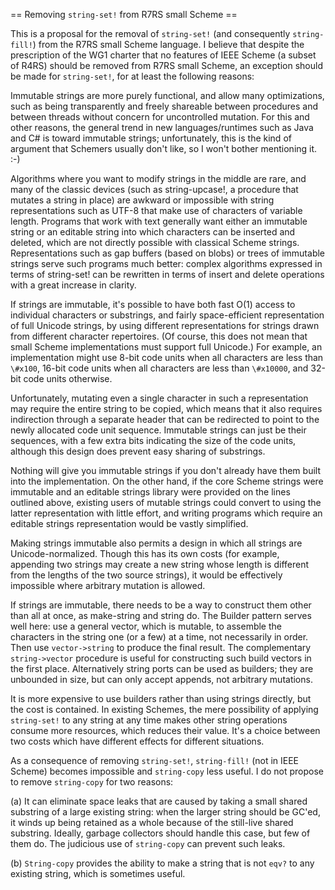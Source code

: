 == Removing `string-set!` from R7RS small Scheme ==

This is a proposal for the removal of `string-set!` (and consequently `string-fill!`) from the R7RS small Scheme language.  I believe that despite the prescription of the WG1 charter that no features of IEEE Scheme (a subset of R4RS) should be removed from R7RS small Scheme, an exception should be made for `string-set!`, for at least the following reasons:

Immutable strings are more purely functional, and allow many optimizations, such as being transparently and freely shareable between procedures and between threads without concern for uncontrolled mutation.  For this and other reasons, the general trend in new languages/runtimes such as Java and C# is toward immutable strings; unfortunately, this is the kind of argument that Schemers usually don't like, so I won't bother mentioning it.  :-)

Algorithms where you want to modify strings in the middle are rare, and many of the classic devices (such as string-upcase!, a procedure that mutates a string in place) are awkward or impossible with string representations such as UTF-8 that make use of characters of variable length.  Programs that work with text generally want either an immutable string or an editable string into which characters can be inserted and deleted, which are not directly possible with classical Scheme strings.  Representations such as gap buffers (based on blobs) or trees of immutable strings serve such programs much better: complex algorithms expressed in terms of string-set! can be rewritten in terms of insert and delete operations with a great increase in clarity.

If strings are immutable, it's possible to have both fast O(1) access to individual characters or substrings, and fairly space-efficient representation of full Unicode strings, by using different representations for strings drawn from different character repertoires.  (Of course, this does not mean that small Scheme implementations must support full Unicode.)  For example, an implementation might use 8-bit code units when all characters are less than `\#x100`, 16-bit code units when all characters are less than `\#x10000`, and 32-bit code units otherwise.

Unfortunately, mutating even a single character in such a representation may require the entire string to be copied, which means that it also requires indirection through a separate header that can be redirected to point to the newly allocated code unit sequence.  Immutable strings can just be their sequences, with a few extra bits indicating the size of the code units, although this design does prevent easy sharing of substrings.

Nothing will give you immutable strings if you don't already have them built into the implementation. On  the other hand, if the core Scheme strings were immutable and an editable strings library were provided on the lines outlined above, existing users of mutable strings could convert to using the latter representation with little effort, and writing programs which require an editable strings representation would be vastly simplified.

Making strings immutable also permits a design in which all strings are Unicode-normalized.  Though this has its own costs (for example, appending two strings may create a new string whose length is different from the lengths of the two source strings), it would be effectively impossible where arbitrary mutation is allowed.

If strings are immutable, there needs to be a way to construct them other than all at once, as make-string and string do.  The Builder pattern serves well here: use a general vector, which is mutable, to assemble the characters in the string one (or a few) at a time, not necessarily in order.  Then use `vector->string` to produce the final result.  The complementary `string->vector` procedure is useful for constructing such build vectors in the first place.  Alternatively string ports can be used as builders; they are unbounded in size, but can only accept appends, not arbitrary mutations.

It is more expensive to use builders rather than using strings directly, but the cost is contained.  In existing Schemes, the mere possibility of applying `string-set!` to any string at any time makes other string operations consume more resources, which reduces their value.  It's a choice between two costs which have different effects for different situations.

As a consequence of removing `string-set!`, `string-fill!` (not in IEEE Scheme) becomes impossible and `string-copy` less useful.  I do not propose to remove `string-copy` for two reasons:

(a) It can eliminate space leaks that are caused by taking a small shared substring of a large existing string: when the larger string should be GC'ed, it winds up being retained as a whole because of the still-live shared substring.  Ideally, garbage collectors should handle this case, but few of them do.  The judicious use of `string-copy` can prevent such leaks.

(b) `String-copy` provides the ability to make a string that is not `eqv?` to any existing string, which is sometimes useful.
